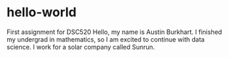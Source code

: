 # hello-world
First assignment for DSC520
Hello, my name is Austin Burkhart. I finished my undergrad in mathematics, so I am excited to continue with data science. I work for a solar company called Sunrun.  

